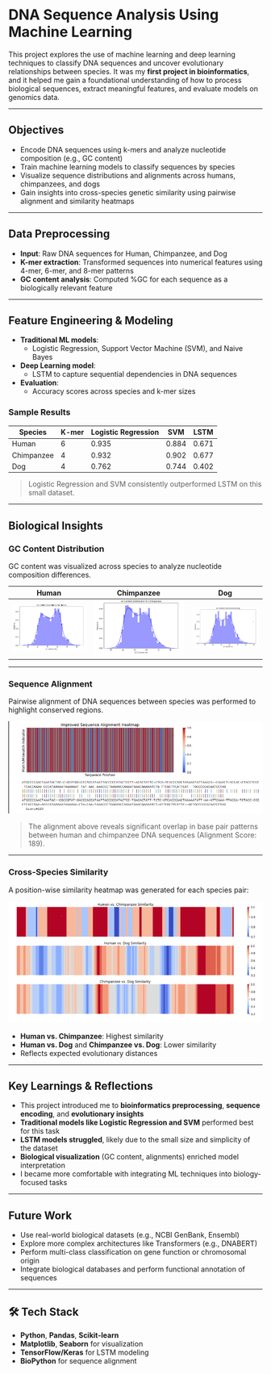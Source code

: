 # DNA Sequence Analysis Using Machine Learning

This project explores the use of machine learning and deep learning techniques to classify DNA sequences and uncover evolutionary relationships between species. It was my **first project in bioinformatics**, and it helped me gain a foundational understanding of how to process biological sequences, extract meaningful features, and evaluate models on genomics data.

---

## Objectives

- Encode DNA sequences using k-mers and analyze nucleotide composition (e.g., GC content)
- Train machine learning models to classify sequences by species
- Visualize sequence distributions and alignments across humans, chimpanzees, and dogs
- Gain insights into cross-species genetic similarity using pairwise alignment and similarity heatmaps

---

## Data Preprocessing

- **Input**: Raw DNA sequences for Human, Chimpanzee, and Dog
- **K-mer extraction**: Transformed sequences into numerical features using 4-mer, 6-mer, and 8-mer patterns
- **GC content analysis**: Computed %GC for each sequence as a biologically relevant feature

---

## Feature Engineering & Modeling

- **Traditional ML models**:
  - Logistic Regression, Support Vector Machine (SVM), and Naive Bayes
- **Deep Learning model**:
  - LSTM to capture sequential dependencies in DNA sequences
- **Evaluation**:
  - Accuracy scores across species and k-mer sizes

### Sample Results

| Species     | K-mer | Logistic Regression | SVM  | LSTM |
|-------------|-------|---------------------|------|------|
| Human       | 6     | 0.935               | 0.884| 0.671|
| Chimpanzee  | 4     | 0.932               | 0.902| 0.677|
| Dog         | 4     | 0.762               | 0.744| 0.402|

> Logistic Regression and SVM consistently outperformed LSTM on this small dataset.

---

## Biological Insights

### GC Content Distribution

GC content was visualized across species to analyze nucleotide composition differences.

| Human | Chimpanzee | Dog |
|-------|------------|-----|
| ![](images/gc_human.png) | ![](images/gc_chimp.png) | ![](images/gc_dog.png) |

---

### Sequence Alignment

Pairwise alignment of DNA sequences between species was performed to highlight conserved regions.

![Alignment Heatmap](images/alignment.png)

> The alignment above reveals significant overlap in base pair patterns between human and chimpanzee DNA sequences (Alignment Score: 189).

---

### Cross-Species Similarity

A position-wise similarity heatmap was generated for each species pair:

![Similarity Heatmaps](images/simi.png)

- **Human vs. Chimpanzee**: Highest similarity
- **Human vs. Dog** and **Chimpanzee vs. Dog**: Lower similarity
- Reflects expected evolutionary distances

---

## Key Learnings & Reflections

- This project introduced me to **bioinformatics preprocessing**, **sequence encoding**, and **evolutionary insights**
- **Traditional models like Logistic Regression and SVM** performed best for this task
- **LSTM models struggled**, likely due to the small size and simplicity of the dataset
- **Biological visualization** (GC content, alignments) enriched model interpretation
- I became more comfortable with integrating ML techniques into biology-focused tasks

---

## Future Work

- Use real-world biological datasets (e.g., NCBI GenBank, Ensembl)
- Explore more complex architectures like Transformers (e.g., DNABERT)
- Perform multi-class classification on gene function or chromosomal origin
- Integrate biological databases and perform functional annotation of sequences

---

## 🛠️ Tech Stack

- **Python**, **Pandas**, **Scikit-learn**
- **Matplotlib**, **Seaborn** for visualization
- **TensorFlow/Keras** for LSTM modeling
- **BioPython** for sequence alignment


